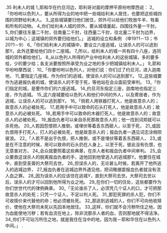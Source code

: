 .35 
利未人的城 
1_耶和华在约旦河边，耶利哥对面的摩押平原吩咐摩西说： 2_「你吩咐以色列人，要从所得为业的地中把一些城给利未人居住，也要把这些城四围的郊野给利未人。 3_这些城镇要归他们居住，郊外可以给他们牧放牛羊、牲畜和所有的动物。 4_你们给利未人城的郊外，要从城墙量起，四围往外量一千肘。 5_你们要往东量二千肘，往南量二千肘，往西量二千肘，往北量二千肘为边界，以城为中心；这城镇的郊外要归给他们。」 
逃城的设立和条例 
（申19?1－13；书20?1－9） 
6_「你们给利未人的城镇中，要设立六座逃城，让误杀人的可以逃到那Y。此外还要给他们四十二座城。 7_所以，给利未人的城一共有四十八座，连同城的郊外都给他们。 8_从以色列人所得的产业中给利未人的这些城镇，多的要多给，少的要少给；各支派要按照所承受为业之地的多少把城镇给利未人。」 
9_耶和华吩咐摩西说： 10_「你要吩咐以色列人，对他们说：你们过了约旦河，进入迦南地， 11_要指定几座城，作为你们的逃城，使误杀人的可以逃到那Y。 12_这些城要作为逃避报仇者的城，使误杀人的不至于死，等他站在会众面前受审判。 
13_「你们指定的城，是要作你们的六座逃城。 14_约旦河东指定三座，迦南地也指定三座，作为逃城。 15_这六座城要给以色列人和他们中间的外人，以及寄居者，作为逃城，让误杀人的可以逃到那Y。 
16_「倘若人用铁器打死人，他是故意杀人的；故意杀人的必被处死。 17_若用手中可以致命的石头打死人，他是故意杀人的；故意杀人的必被处死。 18_若用手中可以致命的木器打死人，他是故意杀人的；故意杀人的必被处死。 19_报血仇者可以亲自杀死那故意杀人的；他一找到词郑就可以杀死他。 20_人若因怨恨把人推倒，或埋伏等着丢东西砸人，以至于死， 21_或因仇恨用手打死人，打人的必被处死，他是故意杀人的；报血仇者一遇见词志涂梢陨彼浪。 
22_「人若不是出于仇恨，把人推倒，或不是埋伏等着丢东西砸人， 23_或是在不注意的时候，用可以致命的石头扔在人身上，以至于死，彼此没有仇恨，也无意害对方， 24_会众就要照着这些典章，在杀人者和报血仇者中间审判。 25_会众要救这误杀人的脱离报血仇者的手，送他回到他曾逃入的逃城那Y。他要住在城中，直到受圣膏的大祭司去世。 26_但误杀人的，无论甚么时候，若离开了他所逃入的逃城边界， 27_报血仇者在逃城边界外遇见他，把词稚绷耍报血仇者就没有流人血之罪。 28_因为误杀人的应该住在逃城Y，直到大祭司去世。大祭司去世以后，误杀人的才可以回到他所得为业之地。 29_在你们一切的住处，这些都要作为你们世世代代的律例典章。 
30_「无论谁杀了人，必须凭几个证人的口，才可把那故意杀人的处死；只凭一个证人，不足以判人死。 31_那犯死罪的杀人犯，你们不可收赎价来代替他的命；他必须被处死。 32_那逃到逃城的人，你们不可向他收赎价，使他在大祭司未死以先回本地居住。 33_这样，你们就不会污秽所住之地，因为血能使地污秽；若有血流在地上，除非流那杀人者的血，否则那地就不得洁净。 34_你们不可玷污所住之地，就是我住在当中的地，因为我－耶和华住在以色列人中间。」 
.